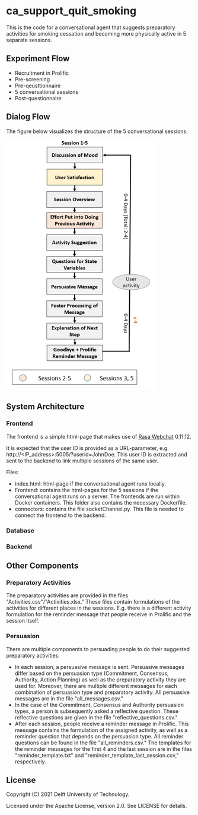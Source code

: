 # ca_support_quit_smoking

This is the code for a conversational agent that suggests preparatory activities for smoking cessation and becoming more physically active in 5 separate sessions.

## Experiment Flow

- Recruitment in Prolific
- Pre-screening
- Pre-qeusttionnaire
- 5 conversational sessions
- Post-questionnaire

## Dialog Flow

The figure below visualizes the structure of the 5 conversational sessions.

<img src = "Images/Dialog_Flow.PNG" width = "400" title="Dialog Flow">

## System Architecture

### Frontend
The frontend is a simple html-page that makes use of [Rasa Webchat](https://github.com/botfront/rasa-webchat) 0.11.12.

It is expected that the user ID is provided as a URL-parameter, e.g. http://<IP_address>:5005/?userid=JohnDoe. This user ID is extracted and sent to the backend to link multiple sessions of the same user.

Files:
- index.html: html-page if the conversational agent runs locally.
- Frontend: contains the html-pages for the 5 sessions if the conversational agent runs on a server. The frontends are run within Docker containers. This folder also contains the necessary Dockerfile.
- connectors: contains the file socketChannel.py. This file is needed to connect the frontend to the backend.

### Database


### Backend

## Other Components

### Preparatory Activities

The preparatory activities are provided in the files "Activities.csv"/"Activities.xlsx." These files contain formulations of the activities for different places in the sessions. E.g. there is a different activity formulation for the reminder message that people receive in Prolific and the session itself.

### Persuasion

There are multiple components to persuading people to do their suggested preparatory activities:
- In each session, a persuasive message is sent. Persuasive messages differ based on the persuasion type (Commitment, Consensus, Authority, Action Planning) as well as the preparatory activity they are used for. Moreover, there are multiple different messages for each combination of persuasion type and preparatory activity. All persuasive messages are in the file "all_messages.csv."
- In the case of the Commitment, Consensus and Authority persuasion types, a person is subsequently asked a reflective question. These reflective questions are given in the file "reflective_questions.csv."
- After each session, people receive a reminder message in Prolific. This message contains the formulation of the assigned activity, as well as a reminder question that depends on the persuasion type. All reminder questions can be found in the file "all_reminders.csv." The templates for the reminder messages for the first 4 and the last session are in the files "reminder_template.txt" and "reminder_template_last_session.csv," respectively.

## License

Copyright (C) 2021 Delft University of Technology.

Licensed under the Apache License, version 2.0. See LICENSE for details.